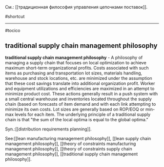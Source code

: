 См.: [[традиционная философия управления цепочками поставок]].

#shortcut




<hr/>

#tocico

## traditional supply chain management philosophy

<b>traditional supply chain management philosophy</b> - A philosophy of managing a supply chain that focuses on local optimization to achieve maximum short-term organizational profits.  Costs associated with such items as purchasing and transportation lot sizes, materials handling, warehouse and stock locations, etc. are minimized under the assumption that these cost savings translate into additional organization profit.  Worker and equipment utilizations and efficiencies are maximized in an attempt to minimize product cost.  These actions generally result in a push system with a small central warehouse and inventories located throughout the supply chain (based on forecasts of item demand and with each link attempting to minimize its own costs. Lot sizes are generally based on ROP/EOQ or min-max levels for each item.  The underlying principle of a traditional supply chain is that "the sum of the local optima is equal to the global optima."  
  

Syn.:[[distribution requirements planning]].



See:[[lean manufacturing management philosophy]], [[lean supply chain management philosophy]], [[theory of constraints manufacturing management philosophy]], [[theory of constraints supply chain management philosophy]], [[traditional supply chain management philosophy]].
